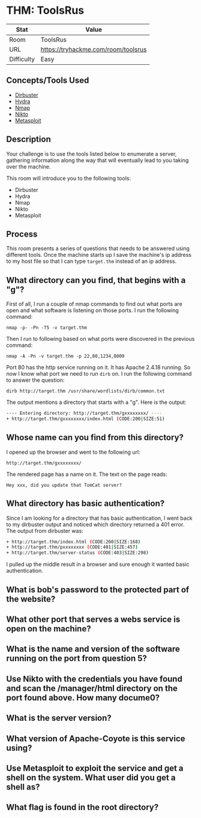 # THM: ToolsRus

| Stat       | Value                                        |
| ---------- | -------------------------------------------- |
| Room       | ToolsRus                         |
| URL        | https://tryhackme.com/room/toolsrus     |
| Difficulty | Easy                                         |

## Concepts/Tools Used

- [Dirbuster](../../tools/dirbuster.md)
- [Hydra](../../tools/hydra.md)
- [Nmap](../../tools/nmap.md)
- [Nikto](../../tools/nikto.md)
- [Metasploit](../../tools/msfconsole.md)

## Description

Your challenge is to use the tools listed below to enumerate a server, gathering information along the way that will eventually lead to you taking over the machine.

This room will introduce you to the following tools: 

- Dirbuster
- Hydra
- Nmap
- Nikto
- Metasploit

## Process

This room presents a series of questions that needs to be answered using different tools. Once the machine starts up I save the machine's ip address to my host file so that I can type `target.thm` instead of an ip address.

## What directory can you find, that begins with a "g"?

First of all, I run a couple of nmap commands to find out what ports are open and what software is listening on those ports. I run the following command:

`nmap -p- -Pn -T5 -v target.thm`

Then I run to following based on what ports were discovered in the previous command:

`nmap -A -Pn -v target.thm -p 22,80,1234,8009`

Port 80 has the http service running on it. It has Apache 2.4.18 running. So now I know what port we need to run `dirb` on. I run the following command to answer the question:

`dirb http://target.thm /usr/share/wordlists/dirb/common.txt`

The output mentions a directory that starts with a "g". Here is the output:

```bash
---- Entering directory: http://target.thm/gxxxxxxxx/ ----
+ http://target.thm/gxxxxxxxx/index.html (CODE:200|SIZE:51)
```

## Whose name can you find from this directory?

I opened up the browser and went to the following url:

`http://target.thm/gxxxxxxxx/`

The rendered page has a name on it. The text on the page reads:

`Hey xxx, did you update that TomCat server?`

## What directory has basic authentication?

Since I am looking for a directory that has basic authentication, I went back to my dirbuster output and noticed which directory returned a 401 error. The output from dirbuster was:

```bash
+ http://target.thm/index.html (CODE:200|SIZE:168)
+ http://target.thm/pxxxxxxxx (CODE:401|SIZE:457)
+ http://target.thm/server-status (CODE:403|SIZE:298)
```

I pulled up the middle result in a browser and sure enough it wanted basic authentication.

## What is bob's password to the protected part of the website?

## What other port that serves a webs service is open on the machine?

## What is the name and version of the software running on the port from question 5?

## Use Nikto with the credentials you have found and scan the /manager/html directory on the port found above. How many docume0?

## What is the server version?

## What version of Apache-Coyote is this service using?

## Use Metasploit to exploit the service and get a shell on the system. What user did you get a shell as?

## What flag is found in the root directory?
